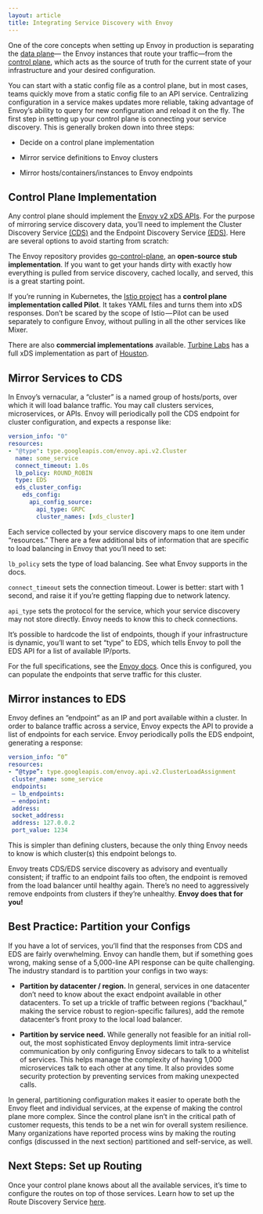 ```yaml
---
layout: article
title: Integrating Service Discovery with Envoy
---
```


One of the core concepts when setting up Envoy in production is separating the
[data plane](https://blog.envoyproxy.io/service-mesh-data-plane-vs-control-plane-2774e720f7fc)—
the Envoy instances that route your traffic—from the
[control plane](https://blog.envoyproxy.io/service-mesh-data-plane-vs-control-plane-2774e720f7fc),
which acts as the source of truth for the current state of your infrastructure
and your desired configuration.

You can start with a static config file as a control plane, but in most cases,
teams quickly move from a static config file to an API service. Centralizing
configuration in a service makes updates more reliable, taking advantage of
Envoy’s ability to query for new configuration and reload it on the fly. The
first step in setting up your control plane is connecting your service
discovery. This is generally broken down into three steps:

* Decide on a control plane implementation

* Mirror service definitions to Envoy clusters

* Mirror hosts/containers/instances to Envoy endpoints

## Control Plane Implementation

Any control plane should implement the
[Envoy v2 xDS APIs](https://www.envoyproxy.io/docs/envoy/latest/api-v2/api).
For the purpose of mirroring service discovery data, you’ll need to implement
the Cluster Discovery Service
[(CDS)](https://www.envoyproxy.io/docs/envoy/latest/configuration/cluster_manager/cds.html?highlight=cds)
and the Endpoint Discovery Service
[(EDS)](https://www.envoyproxy.io/docs/envoy/latest/api-v2/api/v2/eds.proto).
Here are several options to avoid starting from scratch:

The Envoy repository provides
[go-control-plane](https://github.com/envoyproxy/go-control-plane),
an **open-source stub implementation**. If you want to get your hands dirty
with exactly how everything is pulled from service discovery, cached locally,
and served, this is a great starting point.

If you’re running in Kubernetes, the
[Istio project](https://istio.io/docs/concepts/traffic-management/pilot.html)
has a **control plane implementation called Pilot**. It takes YAML files and
turns them into xDS responses. Don’t be scared by the scope of Istio — Pilot
can be used separately to configure Envoy, without pulling in all the other
services like Mixer.

There are also **commercial implementations** available.
[Turbine Labs](http://turbinelabs.io/)
has a full xDS implementation as part of
[Houston](http://turbinelabs.io/product).

## Mirror Services to CDS

In Envoy’s vernacular, a “cluster” is a named group of hosts/ports, over which
it will load balance traffic. You may call clusters services, microservices, or
APIs. Envoy will periodically poll the CDS endpoint for cluster configuration,
and expects a response like:

```yaml
version_info: "0"
resources:
- "@type": type.googleapis.com/envoy.api.v2.Cluster
  name: some_service
  connect_timeout: 1.0s
  lb_policy: ROUND_ROBIN
  type: EDS
  eds_cluster_config:
    eds_config:
      api_config_source:
        api_type: GRPC
        cluster_names: [xds_cluster]
```

Each service collected by your service discovery maps to one item under
“resources.” There are a few additional bits of information that are specific
to load balancing in Envoy that you’ll need to set:

`lb_policy` sets the type of load balancing. See what Envoy supports in the
docs.

`connect_timeout` sets the connection timeout. Lower is better: start with 1
second, and raise it if you’re getting flapping due to network latency.

`api_type` sets the protocol for the service, which your service discovery may
not store directly. Envoy needs to know this to check connections.

It’s possible to hardcode the list of endpoints, though if your infrastructure
is dynamic, you’ll want to set “type” to EDS, which tells Envoy to poll the EDS
API for a list of available IP/ports.

For the full specifications, see the
[Envoy docs](https://www.envoyproxy.io/docs/envoy/latest/api-v1/cluster_manager/cluster.html).
Once this is configured, you can populate the endpoints that serve traffic for
this cluster.

## Mirror instances to EDS

Envoy defines an “endpoint” as an IP and port available within a cluster. In
order to balance traffic across a service, Envoy expects the API to provide a
list of endpoints for each service. Envoy periodically polls the EDS endpoint,
generating a response:

```yaml
version_info: “0”
resources:
- “@type”: type.googleapis.com/envoy.api.v2.ClusterLoadAssignment
 cluster_name: some_service
 endpoints:
 — lb_endpoints:
 — endpoint:
 address:
 socket_address:
 address: 127.0.0.2
 port_value: 1234
 ```

This is simpler than defining clusters, because the only thing Envoy needs to
know is which cluster(s) this endpoint belongs to.

Envoy treats CDS/EDS service discovery as advisory and eventually consistent;
if traffic to an endpoint fails too often, the endpoint is removed from the
load balancer until healthy again. There’s no need to aggressively remove
endpoints from clusters if they’re unhealthy. **Envoy does that for you!**

## Best Practice: Partition your Configs

If you have a lot of services, you’ll find that the responses from CDS and EDS
are fairly overwhelming. Envoy can handle them, but if something goes wrong,
making sense of a 5,000-line API response can be quite challenging. The
industry standard is to partition your configs in two ways:

* **Partition by datacenter / region.** In general, services in one datacenter
don’t need to know about the exact endpoint available in other datacenters. To
set up a trickle of traffic between regions (“backhaul,” making the service
robust to region-specific failures), add the remote datacenter’s front proxy to
the local load balancer.

* **Partition by service need.** While generally not feasible for an initial
roll-out, the most sophisticated Envoy deployments limit intra-service
communication by only configuring Envoy sidecars to talk to a whitelist of
services. This helps manage the complexity of having 1,000 microservices talk
to each other at any time. It also provides some security protection by
preventing services from making unexpected calls.

In general, partitioning configuration makes it easier to operate both the
Envoy fleet and individual services, at the expense of making the control plane
more complex. Since the control plane isn’t in the critical path of customer
requests, this tends to be a net win for overall system resilience. Many
organizations have reported process wins by making the routing configs
(discussed in the next section) partitioned and self-service, as well.

## Next Steps: Set up Routing

Once your control plane knows about all the available services, it’s time to
configure the routes on top of those services. Learn how to set up the Route
Discovery Service
[here](https://www.envoyproxy.io/docs/envoy/latest/configuration/http_conn_man/rds.html#config-http-conn-man-rds).
